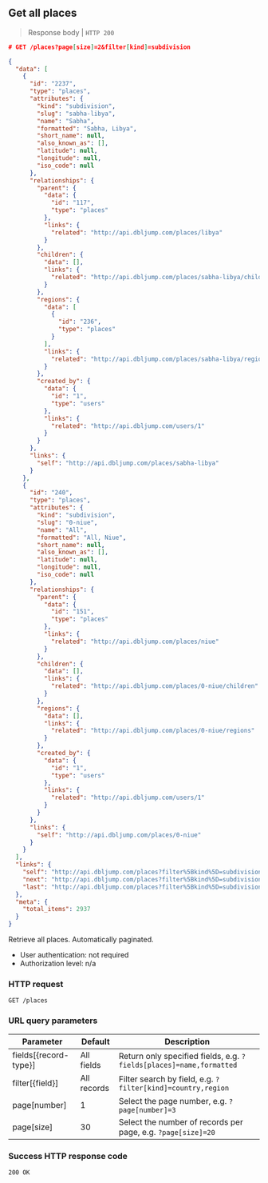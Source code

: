 ## <a name="places_index"></a>Get all places

> Response body | `HTTP 200`

```JSON
# GET /places?page[size]=2&filter[kind]=subdivision

{
  "data": [
    {
      "id": "2237",
      "type": "places",
      "attributes": {
        "kind": "subdivision",
        "slug": "sabha-libya",
        "name": "Sabha",
        "formatted": "Sabha, Libya",
        "short_name": null,
        "also_known_as": [],
        "latitude": null,
        "longitude": null,
        "iso_code": null
      },
      "relationships": {
        "parent": {
          "data": {
            "id": "117",
            "type": "places"
          },
          "links": {
            "related": "http://api.dbljump.com/places/libya"
          }
        },
        "children": {
          "data": [],
          "links": {
            "related": "http://api.dbljump.com/places/sabha-libya/children"
          }
        },
        "regions": {
          "data": [
            {
              "id": "236",
              "type": "places"
            }
          ],
          "links": {
            "related": "http://api.dbljump.com/places/sabha-libya/regions"
          }
        },
        "created_by": {
          "data": {
            "id": "1",
            "type": "users"
          },
          "links": {
            "related": "http://api.dbljump.com/users/1"
          }
        }
      },
      "links": {
        "self": "http://api.dbljump.com/places/sabha-libya"
      }
    },
    {
      "id": "240",
      "type": "places",
      "attributes": {
        "kind": "subdivision",
        "slug": "0-niue",
        "name": "All",
        "formatted": "All, Niue",
        "short_name": null,
        "also_known_as": [],
        "latitude": null,
        "longitude": null,
        "iso_code": null
      },
      "relationships": {
        "parent": {
          "data": {
            "id": "151",
            "type": "places"
          },
          "links": {
            "related": "http://api.dbljump.com/places/niue"
          }
        },
        "children": {
          "data": [],
          "links": {
            "related": "http://api.dbljump.com/places/0-niue/children"
          }
        },
        "regions": {
          "data": [],
          "links": {
            "related": "http://api.dbljump.com/places/0-niue/regions"
          }
        },
        "created_by": {
          "data": {
            "id": "1",
            "type": "users"
          },
          "links": {
            "related": "http://api.dbljump.com/users/1"
          }
        }
      },
      "links": {
        "self": "http://api.dbljump.com/places/0-niue"
      }
    }
  ],
  "links": {
    "self": "http://api.dbljump.com/places?filter%5Bkind%5D=subdivision&page%5Bnumber%5D=1&page%5Bsize%5D=2",
    "next": "http://api.dbljump.com/places?filter%5Bkind%5D=subdivision&page%5Bnumber%5D=2&page%5Bsize%5D=2",
    "last": "http://api.dbljump.com/places?filter%5Bkind%5D=subdivision&page%5Bnumber%5D=1321&page%5Bsize%5D=2"
  },
  "meta": {
    "total_items": 2937
  }
}
```

Retrieve all places. Automatically paginated.

* User authentication: not required
* Authorization level: n/a

### HTTP request

`GET /places`

### URL query parameters

Parameter | Default | Description
--------- | ------- | -----------
fields[{record-type}] | All fields | Return only specified fields, e.g. `?fields[places]=name,formatted`
filter[{field}] | All records | Filter search by field, e.g. `?filter[kind]=country,region`
page[number] | 1 | Select the page number, e.g. `?page[number]=3`
page[size] | 30 | Select the number of records per page, e.g. `?page[size]=20`

### Success HTTP response code

`200 OK`
